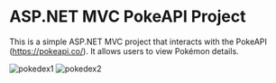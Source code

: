 # ASP.NET MVC PokeAPI Project

This is a simple ASP.NET MVC project that interacts with the PokeAPI (https://pokeapi.co/). It allows users to view Pokémon details.

![pokedex1](https://github.com/SinanTsypr/Poke-Dex/assets/85941907/a9854e71-7cf8-476b-9617-23db5883ebee)
![pokedex2](https://github.com/SinanTsypr/Poke-Dex/assets/85941907/4d9c0661-d5c1-4566-adf0-d900c31a7f41)
